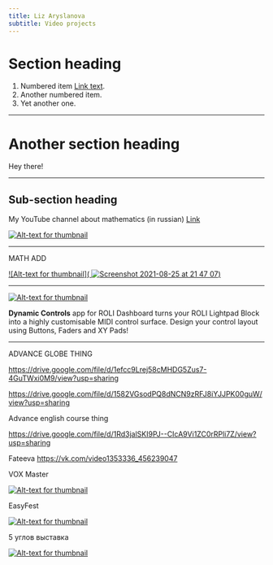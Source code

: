 ```yaml
---
title: Liz Aryslanova
subtitle: Video projects
---
```


# Section heading

1. Numbered item [Link text](https://roli.com/products/software/blocks-dashboard).
2. Another numbered item.
3. Yet another one.


---

# Another section heading

Hey there!

---


## Sub-section heading

My YouTube channel about mathematics (in russian) [Link](https://www.youtube.com/c/ЛизаоМатематике)


[![Alt-text for thumbnail](https://img.youtube.com/vi/-pSEr79Ibxw/0.jpg)](https://www.youtube.com/watch?v=-pSEr79Ibxw)

---
MATH ADD


[![Alt-text for thumbnail]( ![Screenshot 2021-08-25 at 21 47 07](https://user-images.githubusercontent.com/84514278/130847874-0ff87734-11f8-4873-849c-bf7fb438b164.png))](https://drive.google.com/file/d/1a3BjxI6sYjtkFzDRexmyKVJC-Lxq776L/view?usp=sharing)


---


[![Alt-text for thumbnail](https://img.youtube.com/vi/NrpUNTRJZtc/0.jpg)](https://www.youtube.com/watch?v=NrpUNTRJZtc)

**Dynamic Controls** app for ROLI Dashboard turns your ROLI Lightpad Block into a highly customisable MIDI control surface.
Design your control layout using Buttons, Faders and XY Pads!

---




ADVANCE GLOBE THING


https://drive.google.com/file/d/1efcc9Lrej58cMHDG5Zus7-4GuTWxi0M9/view?usp=sharing

https://drive.google.com/file/d/1582VGsodPQ8dNCN9zRFJ8iYJJPK00guW/view?usp=sharing


Advance english course thing

https://drive.google.com/file/d/1Rd3jalSKI9PJ--CIcA9Vi1ZC0rRPli7Z/view?usp=sharing


Fateeva https://vk.com/video1353336_456239047





VOX Master 

[![Alt-text for thumbnail](https://img.youtube.com/vi/lTOBK_pBtww/0.jpg)](https://www.youtube.com/watch?v=lTOBK_pBtww)


EasyFest 

[![Alt-text for thumbnail](https://img.youtube.com/vi/0x8yGAIk61Q/0.jpg)](https://www.youtube.com/watch?v=0x8yGAIk61Q)



5 углов выставка 

[![Alt-text for thumbnail](https://img.youtube.com/vi/C2B7axBOXgc/0.jpg)](https://www.youtube.com/watch?v=C2B7axBOXgc)


